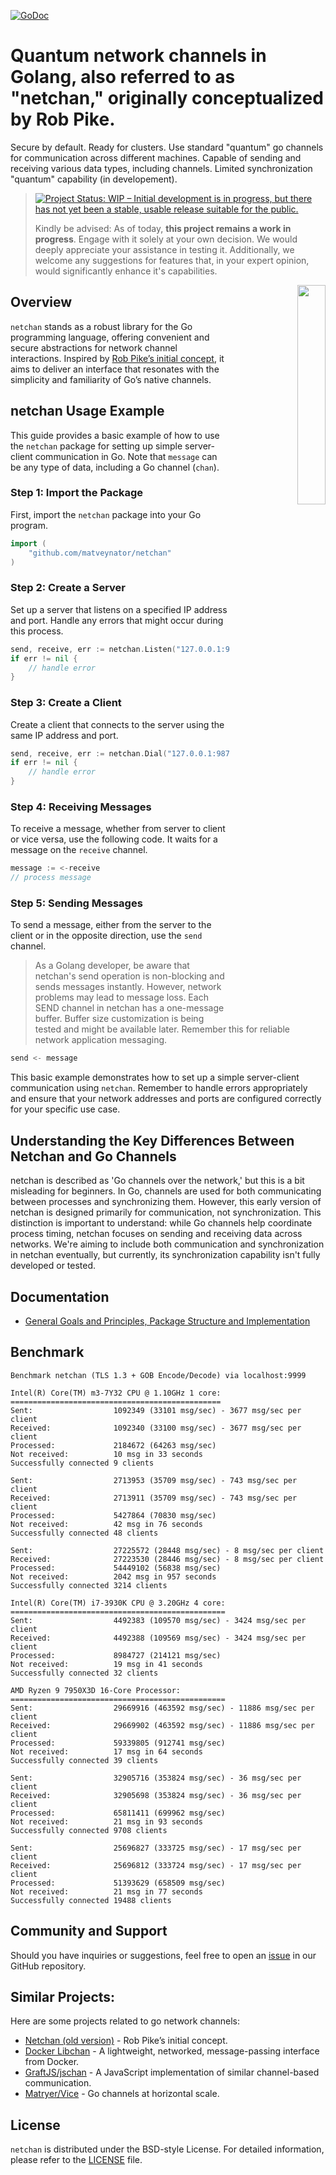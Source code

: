 [![GoDoc](https://godoc.org/github.com/matveynator/netchan?status.svg)](https://godoc.org/github.com/matveynator/netchan?flush=1) 



# Quantum network channels in Golang, also referred to as "netchan," originally conceptualized by Rob Pike. 
Secure by default. Ready for clusters. Use standard "quantum" go channels for communication across different machines. Capable of sending and receiving various data types, including channels. Limited synchronization "quantum" capability (in developement).

> [![Project Status: WIP – Initial development is in progress, but there has not yet been a stable, usable release suitable for the public.](https://www.repostatus.org/badges/latest/wip.svg)](https://www.repostatus.org/#wip)
>
> Kindly be advised: As of today, **this project remains a work in progress**. Engage with it solely at your own decision. We would deeply appreciate your assistance in testing it. Additionally, we welcome any suggestions for features that, in your expert opinion, would significantly enhance it's capabilities.

<p align="right">
<img align="right" property="og:image" src="https://repository-images.githubusercontent.com/710838463/86ad7361-2608-4a70-9197-e66883eb9914" width="30%">
</p>

## Overview
`netchan` stands as a robust library for the Go programming language, offering convenient and secure abstractions for network channel interactions. Inspired by [Rob Pike’s initial concept](https://github.com/matveynator/netchan-old), it aims to deliver an interface that resonates with the simplicity and familiarity of Go’s native channels.

## netchan Usage Example

This guide provides a basic example of how to use the `netchan` package for setting up simple server-client communication in Go. Note that `message` can be any type of data, including a Go channel (`chan`).

### Step 1: Import the Package
First, import the `netchan` package into your Go program.

```go
import (
    "github.com/matveynator/netchan"
)
```

### Step 2: Create a Server
Set up a server that listens on a specified IP address and port. Handle any errors that might occur during this process.

```go
send, receive, err := netchan.Listen("127.0.0.1:9876")
if err != nil {
    // handle error
}
```

### Step 3: Create a Client
Create a client that connects to the server using the same IP address and port.

```go
send, receive, err := netchan.Dial("127.0.0.1:9876")
if err != nil {
    // handle error
}
```

### Step 4: Receiving Messages
To receive a message, whether from server to client or vice versa, use the following code. It waits for a message on the `receive` channel.

```go
message := <-receive
// process message
```

### Step 5: Sending Messages
To send a message, either from the server to the client or in the opposite direction, use the `send` channel.

> As a Golang developer, be aware that netchan's send operation is non-blocking and sends messages instantly. However, network problems may lead to message loss. Each SEND channel in netchan has a one-message buffer. Buffer size customization is being tested and might be available later. Remember this for reliable network application messaging.

```go
send <- message
```

This basic example demonstrates how to set up a simple server-client communication using `netchan`. Remember to handle errors appropriately and ensure that your network addresses and ports are configured correctly for your specific use case.

## Understanding the Key Differences Between Netchan and Go Channels

netchan is  described as 'Go channels over the network,' but this is a bit misleading for beginners. In Go, channels are used for both communicating between processes and synchronizing them. However, this early version of netchan is designed primarily for communication, not synchronization. This distinction is important to understand: while Go channels help coordinate process timing, netchan focuses on sending and receiving data across networks. We're aiming to include both communication and synchronization in netchan eventually, but currently, its synchronization capability isn't fully developed or tested.

## Documentation
- [General Goals and Principles, Package Structure and Implementation](wiki/README.md)

## Benchmark 

```
Benchmark netchan (TLS 1.3 + GOB Encode/Decode) via localhost:9999

Intel(R) Core(TM) m3-7Y32 CPU @ 1.10GHz 1 core:
===============================================
Sent:                  1092349 (33101 msg/sec) - 3677 msg/sec per client
Received:              1092340 (33100 msg/sec) - 3677 msg/sec per client
Processed:             2184672 (64263 msg/sec)
Not received:          10 msg in 33 seconds
Successfully connected 9 clients

Sent:                  2713953 (35709 msg/sec) - 743 msg/sec per client
Received:              2713911 (35709 msg/sec) - 743 msg/sec per client
Processed:             5427864 (70830 msg/sec)
Not received:          42 msg in 76 seconds
Successfully connected 48 clients

Sent:                  27225572 (28448 msg/sec) - 8 msg/sec per client
Received:              27223530 (28446 msg/sec) - 8 msg/sec per client
Processed:             54449102 (56838 msg/sec)
Not received:          2042 msg in 957 seconds
Successfully connected 3214 clients

Intel(R) Core(TM) i7-3930K CPU @ 3.20GHz 4 core:
================================================
Sent:                  4492383 (109570 msg/sec) - 3424 msg/sec per client
Received:              4492388 (109569 msg/sec) - 3424 msg/sec per client
Processed:             8984727 (214121 msg/sec)
Not received:          19 msg in 41 seconds
Successfully connected 32 clients

AMD Ryzen 9 7950X3D 16-Core Processor:
================================================
Sent:                  29669916 (463592 msg/sec) - 11886 msg/sec per client
Received:              29669902 (463592 msg/sec) - 11886 msg/sec per client
Processed:             59339805 (912741 msg/sec)
Not received:          17 msg in 64 seconds
Successfully connected 39 clients

Sent:                  32905716 (353824 msg/sec) - 36 msg/sec per client
Received:              32905698 (353824 msg/sec) - 36 msg/sec per client
Processed:             65811411 (699962 msg/sec)
Not received:          21 msg in 93 seconds
Successfully connected 9708 clients

Sent:                  25696827 (333725 msg/sec) - 17 msg/sec per client
Received:              25696812 (333724 msg/sec) - 17 msg/sec per client
Processed:             51393629 (658509 msg/sec)
Not received:          21 msg in 77 seconds
Successfully connected 19488 clients
```

## Community and Support
  Should you have inquiries or suggestions, feel free to open an [issue](https://github.com/matveynator/netchan/issues) in our GitHub repository.

## Similar Projects:

Here are some projects related to go network channels:

- [Netchan (old version)](https://github.com/matveynator/netchan-old) - Rob Pike’s initial concept.
- [Docker Libchan](https://github.com/docker/libchan) - A lightweight, networked, message-passing interface from Docker.
- [GraftJS/jschan](https://github.com/GraftJS/jschan) - A JavaScript implementation of similar channel-based communication.
- [Matryer/Vice](https://github.com/matryer/vice) - Go channels at horizontal scale.


## License
  `netchan` is distributed under the BSD-style License. For detailed information, please refer to the [LICENSE](https://github.com/matveynator/netchan/blob/master/LICENSE) file.

